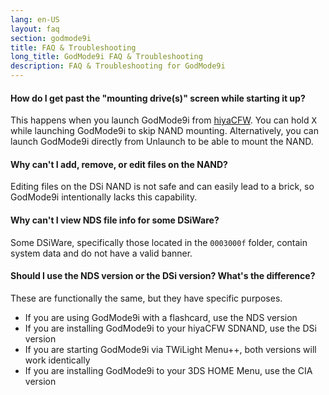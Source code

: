 ```yaml
---
lang: en-US
layout: faq
section: godmode9i
title: FAQ & Troubleshooting
long_title: GodMode9i FAQ & Troubleshooting
description: FAQ & Troubleshooting for GodMode9i
---
```


#### How do I get past the "mounting drive(s)" screen while starting it up?
This happens when you launch GodMode9i from [hiyaCFW](../hiyacfw). You can hold <kbd class="face">X</kbd> while launching GodMode9i to skip NAND mounting. Alternatively, you can launch GodMode9i directly from Unlaunch to be able to mount the NAND.

#### Why can't I add, remove, or edit files on the NAND?
Editing files on the DSi NAND is not safe and can easily lead to a brick, so GodMode9i intentionally lacks this capability.

#### Why can't I view NDS file info for some DSiWare?
Some DSiWare, specifically those located in the `0003000f` folder, contain system data and do not have a valid banner.

#### Should I use the NDS version or the DSi version? What's the difference?
These are functionally the same, but they have specific purposes.
- If you are using GodMode9i with a flashcard, use the NDS version
- If you are installing GodMode9i to your hiyaCFW SDNAND, use the DSi version
- If you are starting GodMode9i via TWiLight Menu++, both versions will work identically
- If you are installing GodMode9i to your 3DS HOME Menu, use the CIA version
